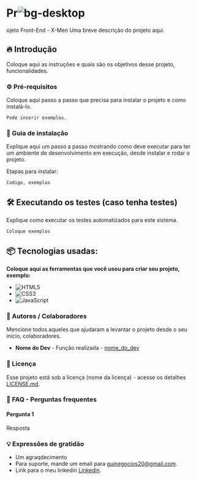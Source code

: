 # Pr![bg-desktop](https://github.com/GuiAlvesR/x-men/assets/139154854/b94a0e81-1601-490b-aa3c-400893ec1bb3)

ojeto Front-End - X-Men
Uma breve descrição do projeto aqui.

## 🔥 Introdução
Coloque aqui as instruções e quais são os objetivos desse projeto, funcionalidades.

### ⚙️ Pré-requisitos
Coloque aqui passo a passo que precisa para instalar o projeto e como instalá-lo.

```
Pode inserir exemplos.
```
### 🔨 Guia de instalação
Explique aqui um passo a passo mostrando como deve executar para ter um ambiente de desenvolvimento em execução, desde instalar e rodar o projeto.

Etapas para instalar:

```
Codigo, exemplos
```

## 🛠️ Executando os testes (caso tenha testes)
Explique como executar os testes automatizados para este sistema.

```
Coloque exemplos
```
## 📦 Tecnologias usadas:
**Coloque aqui as ferramentas que você usou para criar seu projeto, exemplo:**

* ![HTML5](https://img.shields.io/badge/html5-%23E34F26.svg?style=for-the-badge&logo=html5&logoColor=white)
* ![CSS3](https://img.shields.io/badge/css3-%231572B6.svg?style=for-the-badge&logo=css3&logoColor=white)
* ![JavaScript](https://img.shields.io/badge/javascript-%23323330.svg?style=for-the-badge&logo=javascript&logoColor=%23F7DF1E)

### 👷 Autores / Colaboradores
Mencione todos aqueles que ajudaram a levantar o projeto desde o seu início, colaboradores.

* **Nome do Dev** - Função realizada - [nome_do_dev](https://github.com/GuiAlvesR)

### 📄 Licença
Esse projeto está sob a licença (nome da licença) - acesse os detalhes [LICENSE.md](https://github.com/GuiAlvesR/x-men/edit/main/LICENSE.md).

### 💭 FAQ - Perguntas frequentes

#### Pergunta 1
Resposta

### 💡 Expressões de gratidão

* Um agraqdecimento
* Para suporte, mande um email para guinegocios20@gmail.com.
* Link para o meu linkedin [Linkedin](https://www.linkedin.com/in/guilhermealvesrodriguesdev).

  


